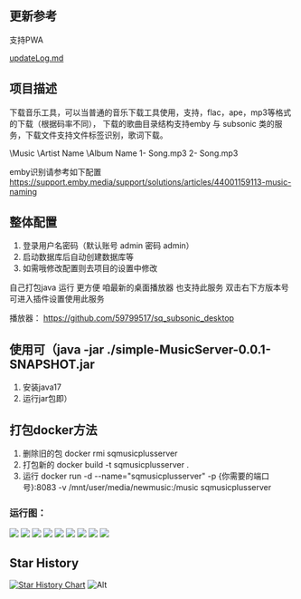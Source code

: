 


## 更新参考
支持PWA

[updateLog.md](updateLog.md)
## 项目描述

下载音乐工具，可以当普通的音乐下载工具使用，支持，flac，ape，mp3等格式的下载（根据码率不同）， 下载的歌曲目录结构支持emby 与 subsonic 类的服务，下载文件支持文件标签识别，歌词下载。

\Music \Artist Name \Album Name 1- Song.mp3 2- Song.mp3

emby识别请参考如下配置
https://support.emby.media/support/solutions/articles/44001159113-music-naming

## 整体配置

1. 登录用户名密码（默认账号 admin 密码 admin）
2. 启动数据库后自动创建数据库等
3. 如需哦修改配置则去项目的设置中修改



自己打包java 运行 更方便 
咱最新的桌面播放器 也支持此服务 双击右下方版本号可进入插件设置使用此服务

播放器：
https://github.com/59799517/sq_subsonic_desktop

## 使用可（java -jar ./simple-MusicServer-0.0.1-SNAPSHOT.jar

1. 安装java17
2. 运行jar包即）


## 打包docker方法

1. 删除旧的包 docker rmi sqmusicplusserver
2. 打包新的 docker build -t sqmusicplusserver .
3. 运行 docker run -d --name="sqmusicplusserver"   -p {你需要的端口号}:8083 -v /mnt/user/media/newmusic:/music sqmusicplusserver

### 运行图：

![](img/1.png)
![](img/2.png)
![](img/3.png)
![](img/4.png)
![](img/5.png)
![](img/6.png)
![](img/7.png)
![](img/8.png)
![](img/9.png)

## Star History

[![Star History Chart](https://api.star-history.com/svg?repos=59799517/simple_sq_musuc_plus&type=Date)](https://star-history.com/#59799517/simple_sq_musuc_plus&Date)
![Alt](https://repobeats.axiom.co/api/embed/ca2487298cfad03b4fb6cf106afe371ff18a5bd1.svg "Repobeats analytics image")








